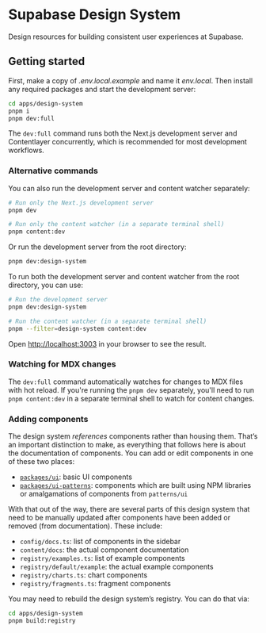 # Supabase Design System

Design resources for building consistent user experiences at Supabase.

## Getting started

First, make a copy of _.env.local.example_ and name it _env.local_. Then install any required packages and start the development server:

```bash
cd apps/design-system
pnpm i
pnpm dev:full
```

The `dev:full` command runs both the Next.js development server and Contentlayer concurrently, which is recommended for most development workflows.

### Alternative commands

You can also run the development server and content watcher separately:

```bash
# Run only the Next.js development server
pnpm dev

# Run only the content watcher (in a separate terminal shell)
pnpm content:dev
```

Or run the development server from the root directory:

```bash
pnpm dev:design-system
```

To run both the development server and content watcher from the root directory, you can use:

```bash
# Run the development server
pnpm dev:design-system

# Run the content watcher (in a separate terminal shell)
pnpm --filter=design-system content:dev
```

Open [http://localhost:3003](http://localhost:3003) in your browser to see the result.

### Watching for MDX changes

The `dev:full` command automatically watches for changes to MDX files with hot reload. If you're running the `pnpm dev` separately, you'll need to run `pnpm content:dev` in a separate terminal shell to watch for content changes.

### Adding components

The design system _references_ components rather than housing them. That’s an important distinction to make, as everything that follows here is about the documentation of components. You can add or edit components in one of these two places:

- [`packages/ui`](https://github.com/supabase/supabase/tree/master/packages/ui): basic UI components
- [`packages/ui-patterns`](https://github.com/supabase/supabase/tree/master/packages/ui-patterns): components which are built using NPM libraries or amalgamations of components from `patterns/ui`

With that out of the way, there are several parts of this design system that need to be manually updated after components have been added or removed (from documentation). These include:

- `config/docs.ts`: list of components in the sidebar
- `content/docs`: the actual component documentation
- `registry/examples.ts`: list of example components
- `registry/default/example`: the actual example components
- `registry/charts.ts`: chart components
- `registry/fragments.ts`: fragment components

You may need to rebuild the design system’s registry. You can do that via:

```bash
cd apps/design-system
pnpm build:registry
```
